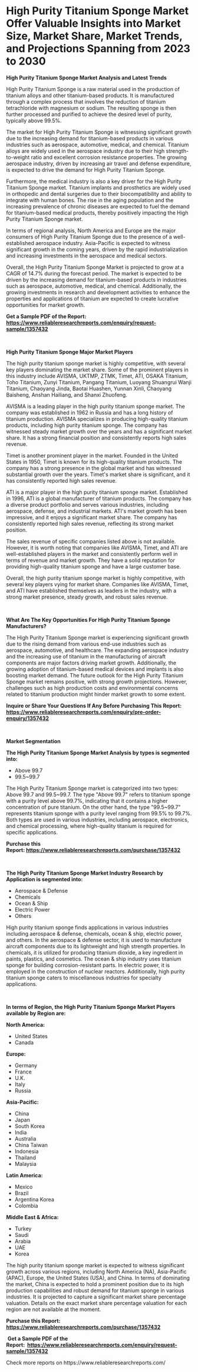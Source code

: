 <p><h1>High Purity Titanium Sponge Market Offer Valuable Insights into Market Size, Market Share, Market Trends, and Projections Spanning from 2023 to 2030</h1></p><p><strong>High Purity Titanium Sponge Market Analysis and Latest Trends</strong></p>
<p><p>High Purity Titanium Sponge is a raw material used in the production of titanium alloys and other titanium-based products. It is manufactured through a complex process that involves the reduction of titanium tetrachloride with magnesium or sodium. The resulting sponge is then further processed and purified to achieve the desired level of purity, typically above 99.5%.</p><p>The market for High Purity Titanium Sponge is witnessing significant growth due to the increasing demand for titanium-based products in various industries such as aerospace, automotive, medical, and chemical. Titanium alloys are widely used in the aerospace industry due to their high strength-to-weight ratio and excellent corrosion resistance properties. The growing aerospace industry, driven by increasing air travel and defense expenditure, is expected to drive the demand for High Purity Titanium Sponge.</p><p>Furthermore, the medical industry is also a key driver for the High Purity Titanium Sponge market. Titanium implants and prosthetics are widely used in orthopedic and dental surgeries due to their biocompatibility and ability to integrate with human bones. The rise in the aging population and the increasing prevalence of chronic diseases are expected to fuel the demand for titanium-based medical products, thereby positively impacting the High Purity Titanium Sponge market.</p><p>In terms of regional analysis, North America and Europe are the major consumers of High Purity Titanium Sponge due to the presence of a well-established aerospace industry. Asia-Pacific is expected to witness significant growth in the coming years, driven by the rapid industrialization and increasing investments in the aerospace and medical sectors.</p><p>Overall, the High Purity Titanium Sponge Market is projected to grow at a CAGR of 14.7% during the forecast period. The market is expected to be driven by the increasing demand for titanium-based products in industries such as aerospace, automotive, medical, and chemical. Additionally, the growing investments in research and development activities to enhance the properties and applications of titanium are expected to create lucrative opportunities for market growth.</p></p>
<p><strong>Get a Sample PDF of the Report:&nbsp; <a href="https://www.reliableresearchreports.com/enquiry/request-sample/1357432">https://www.reliableresearchreports.com/enquiry/request-sample/1357432</a></strong></p>
<p>&nbsp;</p>
<p><strong>High Purity Titanium Sponge Major Market Players</strong></p>
<p><p>The high purity titanium sponge market is highly competitive, with several key players dominating the market share. Some of the prominent players in this industry include AVISMA, UKTMP, ZTMK, Timet, ATI, OSAKA Titanium, Toho Titanium, Zunyi Titanium, Pangang Titanium, Luoyang Shuangrui Wanji Titanium, Chaoyang Jinda, Baotai Huashen, Yunnan Xinli, Chaoyang Baisheng, Anshan Hailiang, and Shanxi Zhuofeng.</p><p>AVISMA is a leading player in the high purity titanium sponge market. The company was established in 1962 in Russia and has a long history of titanium production. AVISMA specializes in producing high-quality titanium products, including high purity titanium sponge. The company has witnessed steady market growth over the years and has a significant market share. It has a strong financial position and consistently reports high sales revenue.</p><p>Timet is another prominent player in the market. Founded in the United States in 1950, Timet is known for its high-quality titanium products. The company has a strong presence in the global market and has witnessed substantial growth over the years. Timet's market share is significant, and it has consistently reported high sales revenue.</p><p>ATI is a major player in the high purity titanium sponge market. Established in 1996, ATI is a global manufacturer of titanium products. The company has a diverse product portfolio and serves various industries, including aerospace, defense, and industrial markets. ATI's market growth has been impressive, and it enjoys a significant market share. The company has consistently reported high sales revenue, reflecting its strong market position.</p><p>The sales revenue of specific companies listed above is not available. However, it is worth noting that companies like AVISMA, Timet, and ATI are well-established players in the market and consistently perform well in terms of revenue and market growth. They have a solid reputation for providing high-quality titanium sponge and have a large customer base.</p><p>Overall, the high purity titanium sponge market is highly competitive, with several key players vying for market share. Companies like AVISMA, Timet, and ATI have established themselves as leaders in the industry, with a strong market presence, steady growth, and robust sales revenue.</p></p>
<p>&nbsp;</p>
<p><strong>What Are The Key Opportunities For High Purity Titanium Sponge Manufacturers?</strong></p>
<p><p>The High Purity Titanium Sponge market is experiencing significant growth due to the rising demand from various end-use industries such as aerospace, automotive, and healthcare. The expanding aerospace industry and the increasing use of titanium in the manufacturing of aircraft components are major factors driving market growth. Additionally, the growing adoption of titanium-based medical devices and implants is also boosting market demand. The future outlook for the High Purity Titanium Sponge market remains positive, with strong growth projections. However, challenges such as high production costs and environmental concerns related to titanium production might hinder market growth to some extent.</p></p>
<p><strong>Inquire or Share Your Questions If Any Before Purchasing This Report: <a href="https://www.reliableresearchreports.com/enquiry/pre-order-enquiry/1357432">https://www.reliableresearchreports.com/enquiry/pre-order-enquiry/1357432</a></strong></p>
<p>&nbsp;</p>
<p><strong>Market Segmentation</strong></p>
<p><strong>The High Purity Titanium Sponge Market Analysis by types is segmented into:</strong></p>
<p><ul><li>Above 99.7</li><li>99.5~99.7</li></ul></p>
<p><p>The High Purity Titanium Sponge market is categorized into two types: Above 99.7 and 99.5~99.7. The type "Above 99.7" refers to titanium sponge with a purity level above 99.7%, indicating that it contains a higher concentration of pure titanium. On the other hand, the type "99.5~99.7" represents titanium sponge with a purity level ranging from 99.5% to 99.7%. Both types are used in various industries, including aerospace, electronics, and chemical processing, where high-quality titanium is required for specific applications.</p></p>
<p><strong>Purchase this Report:&nbsp;<a href="https://www.reliableresearchreports.com/purchase/1357432">https://www.reliableresearchreports.com/purchase/1357432</a></strong></p>
<p>&nbsp;</p>
<p><strong>The High Purity Titanium Sponge Market Industry Research by Application is segmented into:</strong></p>
<p><ul><li>Aerospace & Defense</li><li>Chemicals</li><li>Ocean & Ship</li><li>Electric Power</li><li>Others</li></ul></p>
<p><p>High purity titanium sponge finds applications in various industries including aerospace & defense, chemicals, ocean & ship, electric power, and others. In the aerospace & defense sector, it is used to manufacture aircraft components due to its lightweight and high strength properties. In chemicals, it is utilized for producing titanium dioxide, a key ingredient in paints, plastics, and cosmetics. The ocean & ship industry uses titanium sponge for building corrosion-resistant parts. In electric power, it is employed in the construction of nuclear reactors. Additionally, high purity titanium sponge caters to miscellaneous industries for specialty applications.</p></p>
<p>&nbsp;</p>
<p><strong>In terms of Region, the High Purity Titanium Sponge Market Players available by Region are:</strong></p>
<p>
    <p> <strong> North America: </strong>
        <ul>
            <li>United States</li>
            <li>Canada</li>
        </ul>
        </p> 
    <p> <strong> Europe: </strong>
        <ul>
            <li>Germany</li>
            <li>France</li>
            <li>U.K.</li>
            <li>Italy</li>
            <li>Russia</li>
        </ul>
        </p> 
    <p> <strong> Asia-Pacific: </strong>
        <ul>
            <li>China</li>
            <li>Japan</li>
            <li>South Korea</li>
            <li>India</li>
            <li>Australia</li>
            <li>China Taiwan</li>
            <li>Indonesia</li>
            <li>Thailand</li>
            <li>Malaysia</li>
        </ul>
        </p> 
    <p> <strong> Latin America: </strong>
        <ul>
            <li>Mexico</li>
            <li>Brazil</li>
            <li>Argentina Korea</li>
            <li>Colombia</li>
        </ul>
        </p> 
    <p> <strong> Middle East & Africa: </strong>
        <ul>
            <li>Turkey</li>
            <li>Saudi</li>
            <li>Arabia</li>
            <li>UAE</li>
            <li>Korea</li>
        </ul>
    </p>
    </p>
<p><p>The high purity titanium sponge market is expected to witness significant growth across various regions, including North America (NA), Asia-Pacific (APAC), Europe, the United States (USA), and China. In terms of dominating the market, China is expected to hold a prominent position due to its high production capabilities and robust demand for titanium sponge in various industries. It is projected to capture a significant market share percentage valuation. Details on the exact market share percentage valuation for each region are not available at the moment.</p></p>
<p><strong>Purchase this Report: <a href="https://www.reliableresearchreports.com/purchase/1357432">https://www.reliableresearchreports.com/purchase/1357432</a></strong></p>
<p>&nbsp;<strong>Get a Sample PDF of the Report:&nbsp;&nbsp;<a href="https://www.reliableresearchreports.com/enquiry/request-sample/1357432">https://www.reliableresearchreports.com/enquiry/request-sample/1357432</a></strong></p>
<p><strong></strong></p>
<p>Check more reports on https://www.reliableresearchreports.com/</p>